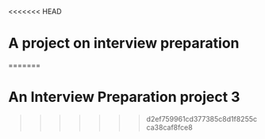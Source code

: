<<<<<<< HEAD
# A project on interview preparation
=======
# An Interview Preparation project 3
>>>>>>> d2ef759961cd377385c8d1f8255cca38caf8fce8
